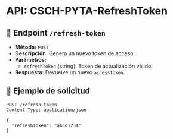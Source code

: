 # API: CSCH-PYTA-RefreshToken

## 📌 Endpoint `/refresh-token`
- **Método:** `POST`
- **Descripción:** Genera un nuevo token de acceso.
- **Parámetros:**
  - `refreshToken` (string): Token de actualización válido.
- **Respuesta:** Devuelve un nuevo `accessToken`.

## 🔗 Ejemplo de solicitud
```http
POST /refresh-token
Content-Type: application/json

{
  "refreshToken": "abcd1234"
}
